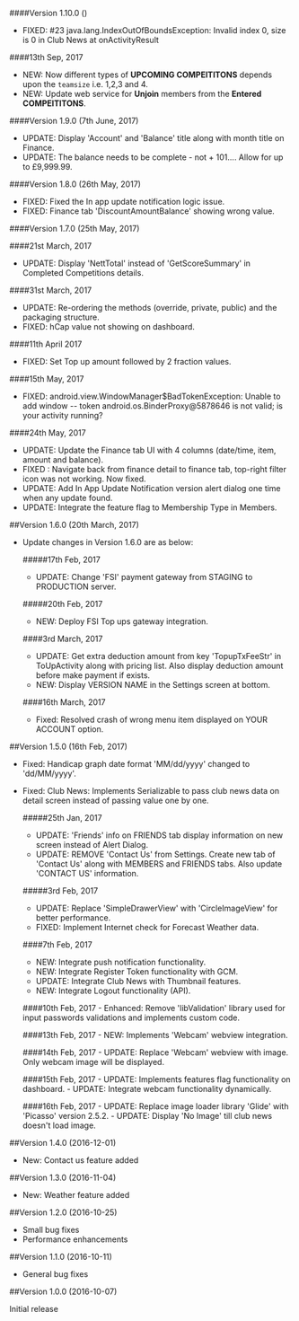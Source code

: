 ####Version 1.10.0 ()

 - FIXED: #23 java.lang.IndexOutOfBoundsException: Invalid index 0, size is 0 in Club News at onActivityResult
 
 ####13th Sep, 2017
  - NEW: Now different types of <B>UPCOMING COMPEITITONS</B> depends upon the ```teamsize``` i.e. 1,2,3 and 4.
  - NEW: Update web service for <B>Unjoin</B> members from the <B>Entered COMPEITITONS</B>.
 
####Version 1.9.0 (7th June, 2017)
   - UPDATE: Display 'Account' and 'Balance' title along with month title on Finance.
   - UPDATE: The balance needs to be complete - not + 101.... Allow for up to £9,999.99.

####Version 1.8.0 (26th May, 2017)
   - FIXED: Fixed the In app update notification logic issue.
   - FIXED: Finance tab 'DiscountAmountBalance' showing wrong value.
   
####Version 1.7.0 (25th May, 2017)

   ####21st March, 2017
   - UPDATE: Display 'NettTotal' instead of 'GetScoreSummary' in Completed Competitions details.
   
   ####31st March, 2017
   - UPDATE: Re-ordering the methods (override, private, public) and the packaging structure.
   - FIXED: hCap value not showing on dashboard.
   
   ####11th April 2017
   - FIXED: Set Top up amount followed by 2 fraction values.
   
   ####15th May, 2017
   - FIXED: android.view.WindowManager$BadTokenException: Unable to add window -- token android.os.BinderProxy@5878646 is not valid; is your activity running?
    
   ####24th May, 2017
   - UPDATE: Update the Finance tab UI with 4 columns (date/time, item, amount and balance).
   - FIXED : Navigate back from finance detail to finance tab, top-right filter icon was not working. Now fixed.
   - UPDATE: Add In App Update Notification version alert dialog one time when any update found.
   - UPDATE: Integrate the feature flag to Membership Type in Members.
           
##Version  1.6.0 (20th March, 2017)

  - Update changes in Version 1.6.0 are as below:

    #####17th Feb, 2017
     - UPDATE: Change 'FSI' payment gateway from STAGING to PRODUCTION server.

    #####20th Feb, 2017
    - NEW: Deploy FSI Top ups gateway integration.
     
    ####3rd March, 2017
    - UPDATE: Get extra deduction amount from key 'TopupTxFeeStr' in ToUpActivity along with pricing list. Also display deduction amount before make payment if exists.
    - NEW: Display VERSION NAME in the Settings screen at bottom.

    ####16th March, 2017
     - Fixed: Resolved crash of wrong menu item displayed on YOUR ACCOUNT option.

##Version  1.5.0 (16th Feb, 2017)

- Fixed: Handicap graph date format 'MM/dd/yyyy' changed to 'dd/MM/yyyy'.
- Fixed: Club News: Implements Serializable to pass club news data on detail screen instead of passing value one by one.

    #####25th Jan, 2017
    - UPDATE: 'Friends' info on FRIENDS tab display information on new screen instead of Alert Dialog.
    - UPDATE: REMOVE 'Contact Us' from Settings. Create new tab of 'Contact Us' along with MEMBERS and FRIENDS tabs. Also update 'CONTACT US' information.

    #####3rd Feb, 2017
    - UPDATE: Replace 'SimpleDrawerView' with 'CircleImageView' for better performance.
    - FIXED: Implement Internet check for Forecast Weather data.

    ####7th Feb, 2017
    - NEW: Integrate push notification functionality.
	- NEW: Integrate Register Token functionality with GCM.
	- UPDATE: Integrate Club News with Thumbnail features.
	- NEW: Integrate Logout functionality (API).

	####10th Feb, 2017
      - Enhanced: Remove 'libValidation' library used for input passwords validations and implements custom code.

    ####13th Feb, 2017
      - NEW: Implements 'Webcam' webview integration.

    ####14th Feb, 2017
      - UPDATE: Replace 'Webcam' webview with image. Only webcam image will be displayed.
	  
	####15th Feb, 2017
	  - UPDATE: Implements features flag functionality on dashboard.
	  - UPDATE: Integrate webcam functionality dynamically.

	 ####16th Feb, 2017
       - UPDATE: Replace image loader library 'Glide' with 'Picasso' version 2.5.2.
       - UPDATE: Display 'No Image' till club news doesn't load image.

##Version 1.4.0 (2016-12-01)

- New: Contact us feature added

##Version 1.3.0 (2016-11-04)

- New: Weather feature added

##Version 1.2.0 (2016-10-25)

- Small bug fixes
- Performance enhancements

##Version 1.1.0 (2016-10-11)

- General bug fixes

##Version 1.0.0 (2016-10-07)

Initial release